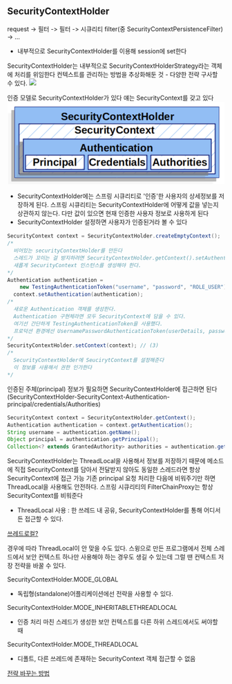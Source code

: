 ## SecurityContextHolder

request -> 필터 -> 필터 -> 시큐리티 filter(중 SecurityContextPersistenceFilter) -> ...

- 내부적으로 SecurityContextHolder를 이용해 session에 set한다

SecurityContextHolder는 내부적으로 SecurityContextHolderStrategy라는 객체에 처리를 위임한다
컨텍스트를 관리하는 방법을 추상화해둔 것 - 다양한 전략 구사할 수 있다.
![](https://img1.daumcdn.net/thumb/R1280x0/?scode=mtistory2&fname=https%3A%2F%2Fblog.kakaocdn.net%2Fdn%2FbVbWSh%2FbtqY2s5ymsD%2FISKLgbgTdO7UnDZSYPdqqK%2Fimg.png)

인증 모델로 SecurityContextHolder가 있다
얘는 SecurityContext를 갖고 있다
![securityContextHolder모델](img/SecurityContextHolder.png)

- SecurityContextHolder에는 스프링 시큐리티로 '인증'한 사용자의 상세정보를 저장하게 된다. 스프링 시큐리티는 SecurityContextHolder에 어떻게 값을 넣는지 상관하지 않는다. 다만 값이 있으면 현재 인증한 사용자 정보로 사용하게 된다
- SecurityContextHolder 설정하면 사용자가 인증된거라 볼 수 있다

```java
SecurityContext context = SecurityContextHolder.createEmptyContext();
/*
  비어있는 securityContextHolder를 만든다
  스레드가 꼬이는 걸 방지하려면 SecurityContextHolder.getContext().setAuthentication(authentication)을 사용해선 안 된다.
  새롭게 SecurityContext 인스턴스를 생성해야 한다.
*/
Authentication authentication =
    new TestingAuthenticationToken("username", "password", "ROLE_USER"); // (2)
  context.setAuthentication(authentication);
/*
  새로운 Authentication 객체를 생성한다.
  Authentication 구현체라면 모두 SecurityContext에 담을 수 있다.
  여기선 간단하게 TestingAuthenticationToken을 사용했다.
  프로덕션 환경에선 UsernamePasswordAuthenticationToken(userDetails, password, authorities)를 주로 사용한다
*/
SecurityContextHolder.setContext(context); // (3)
/*
  SecurityContextHolder에 SeucirytContext를 설정해준다
  이 정보를 사용해서 권한 인가한다
*/
```

인증된 주체(principal) 정보가 필요하면 SecurityContextHolder에 접근하면 된다  
(SecurityContextHolder-SecurityContext-Authentication-principal/credentials/Authorities)

```java
SecurityContext context = SecurityContextHolder.getContext();
Authentication authentication = context.getAuthentication();
String username = authentication.getName();
Object principal = authentication.getPrincipal();
Collection<? extends GrantedAuthority> authorities = authentication.getAuthorities();
```

SecurityContextHolder는 ThreadLocal을 사용해서 정보를 저장하기 때문에
메소드에 직접 SecurityContext를 담아서 전달받지 않아도 동일한 스레드라면 항상 SecurityContext에 접근 가능
기존 principal 요청 처리한 다음에 비워주기만 하면 ThreadLocal을 사용해도 안전하다.
스프링 시큐리티의 FilterChainProxy는 항상 SecurityContext를 비워준다

- ThreadLocal 사용 : 한 쓰레드 내 공유, SecurityContextHolder를 통해 어디서든 접근할 수 있다.

[쓰레드로컬?](additional/ThreadLocal.md)

경우에 따라 ThreadLocal이 안 맞을 수도 있다.
스윙으로 만든 프로그램에서 전체 스레드에서 보안 컨텍스트 하나만 사용해야 하는 경우도 생길 수 있는데 그럴 땐 컨텍스트 저장 전략을 바꿀 수 있다.

SecurityContextHolder.MODE_GLOBAL

- 독립형(standalone)어플리케이션에선 전략을 사용할 수 있다.

SecurityContextHolder.MODE_INHERITABLETHREADLOCAL

- 인증 처리 마친 스레드가 생성한 보안 컨텍스트를 다른 하위 스레드에서도 써야할 때

SecurityContextHolder.MODE_THREADLOCAL

- 디폴트, 다른 쓰레드에 존재하는 SecurityContext 객체 접근할 수 없음

[전략 바꾸는 방법](https://yoon0120.tistory.com/48)
